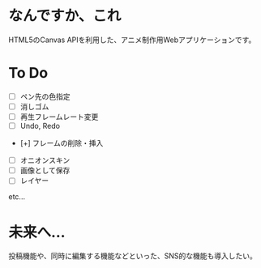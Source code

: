 # なんですか、これ
HTML5のCanvas APIを利用した、アニメ制作用Webアプリケーションです。

# To Do
- [ ] ペン先の色指定
- [ ] 消しゴム
- [ ] 再生フレームレート変更
- [ ] Undo, Redo
- [+] フレームの削除・挿入
- [ ] オニオンスキン
- [ ] 画像として保存
- [ ] レイヤー

etc...

# 未来へ…

投稿機能や、同時に編集する機能などといった、SNS的な機能も導入したい。